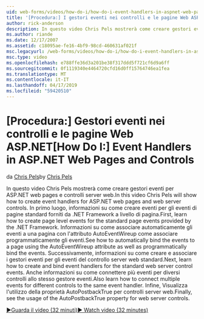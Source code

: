 ```yaml
---
uid: web-forms/videos/how-do-i/how-do-i-event-handlers-in-aspnet-web-pages-and-controls
title: '[Procedura:] I gestori eventi nei controlli e le pagine Web ASP.NET | Microsoft Docs'
author: rick-anderson
description: In questo video Chris Pels mostrerà come creare gestori eventi per ASP.NET web pages e controlli server web. In primo luogo, imparare a creare f gli eventi a livello di pagina...
ms.author: riande
ms.date: 12/17/2007
ms.assetid: c18095ae-fe16-4bf9-98cd-460631af021f
msc.legacyurl: /web-forms/videos/how-do-i/how-do-i-event-handlers-in-aspnet-web-pages-and-controls
msc.type: video
ms.openlocfilehash: e788ffe36d3a201be38f317ddd5f721cf6d9a6ff
ms.sourcegitcommit: 0f1119340e4464720cfd16d0ff15764746ea1fea
ms.translationtype: MT
ms.contentlocale: it-IT
ms.lasthandoff: 04/17/2019
ms.locfileid: "59420510"
---
```

# <a name="how-do-i-event-handlers-in-aspnet-web-pages-and-controls"></a><span data-ttu-id="39ee1-104">[Procedura:] Gestori eventi nei controlli e le pagine Web ASP.NET</span><span class="sxs-lookup"><span data-stu-id="39ee1-104">[How Do I:] Event Handlers in ASP.NET Web Pages and Controls</span></span>

<span data-ttu-id="39ee1-105">da [Chris Pels](https://twitter.com/chrispels)</span><span class="sxs-lookup"><span data-stu-id="39ee1-105">by [Chris Pels](https://twitter.com/chrispels)</span></span>

<span data-ttu-id="39ee1-106">In questo video Chris Pels mostrerà come creare gestori eventi per ASP.NET web pages e controlli server web.</span><span class="sxs-lookup"><span data-stu-id="39ee1-106">In this video Chris Pels will show how to create event handlers for ASP.NET web pages and web server controls.</span></span> <span data-ttu-id="39ee1-107">In primo luogo, informazioni su come creare eventi per gli eventi di pagine standard forniti da .NET Framework a livello di pagina.</span><span class="sxs-lookup"><span data-stu-id="39ee1-107">First, learn how to create page level events for the standard page events provided by the .NET Framework.</span></span> <span data-ttu-id="39ee1-108">Informazioni su come associare automaticamente gli eventi a una pagina con l'attributo AutoEventWireup come associare programmaticamente gli eventi.</span><span class="sxs-lookup"><span data-stu-id="39ee1-108">See how to automatically bind the events to a page using the AutoEventWireup attribute as well as programmatically bind the events.</span></span> <span data-ttu-id="39ee1-109">Successivamente, informazioni su come creare e associare i gestori eventi per gli eventi del controllo server web standard.</span><span class="sxs-lookup"><span data-stu-id="39ee1-109">Next, learn how to create and bind event handlers for the standard web server control events.</span></span> <span data-ttu-id="39ee1-110">Anche informazioni su come connettere più eventi per diversi controlli allo stesso gestore eventi.</span><span class="sxs-lookup"><span data-stu-id="39ee1-110">Also learn how to connect multiple events for different controls to the same event handler.</span></span> <span data-ttu-id="39ee1-111">Infine, Visualizza l'utilizzo della proprietà AutoPostbackTrue per controlli server web.</span><span class="sxs-lookup"><span data-stu-id="39ee1-111">Finally, see the usage of the AutoPostbackTrue property for web server controls.</span></span>

[<span data-ttu-id="39ee1-112">&#9654;Guarda il video (32 minuti)</span><span class="sxs-lookup"><span data-stu-id="39ee1-112">&#9654; Watch video (32 minutes)</span></span>](https://channel9.msdn.com/Blogs/ASP-NET-Site-Videos/how-do-i-event-handlers-in-aspnet-web-pages-and-controls)
